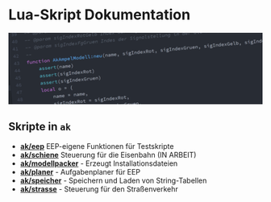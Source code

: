 # Lua-Skript Dokumentation

![SourceCode](../../assets/headers/SourceCode.png)

## Skripte in `ak`
* __[ak/eep](eep/)__ EEP-eigene Funktionen für Testskripte
* __[ak/schiene](schiene/)__ Steuerung für die Eisenbahn (IN ARBEIT)
* __[ak/modellpacker](modellpacker/)__ - Erzeugt Installationsdateien
* __[ak/planer](planer/)__ - Aufgabenplaner für EEP
* __[ak/speicher](speicher/)__ - Speichern und Laden von String-Tabellen
* __[ak/strasse](strasse/)__ - Steuerung für den Straßenverkehr
